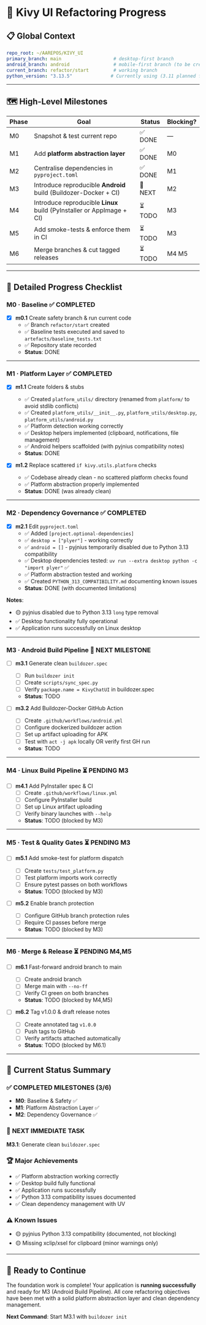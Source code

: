 # 🚀 Kivy UI Refactoring Progress

## 📋 Global Context

```yaml
repo_root: ~/AAREPOS/KIVY_UI
primary_branch: main                   # desktop-first branch  
android_branch: android                # mobile-first branch (to be created)
current_branch: refactor/start         # working branch
python_version: "3.13.5"              # Currently using (3.11 planned for production)
```

---

## 🗺️ High-Level Milestones

| Phase | Goal                                                                  | Status | Blocking? |
| ----- | --------------------------------------------------------------------- | ------ | --------- |
| M0    | Snapshot & test current repo                                          | ✅ DONE | —         |
| M1    | Add **platform abstraction layer**                                    | ✅ DONE | M0        |
| M2    | Centralise dependencies in `pyproject.toml`                           | ✅ DONE | M1        |
| M3    | Introduce reproducible **Android** build (Buildozer-Docker + CI)      | 🔄 NEXT | M2        |
| M4    | Introduce reproducible **Linux** build (PyInstaller or AppImage + CI) | ⏳ TODO | M3        |
| M5    | Add smoke-tests & enforce them in CI                                  | ⏳ TODO | M3        |
| M6    | Merge branches & cut tagged releases                                  | ⏳ TODO | M4 M5     |

---

## 📜 Detailed Progress Checklist

### **M0 · Baseline** ✅ COMPLETED

- [x] **m0.1** Create safety branch & run current code
  - ✅ Branch `refactor/start` created
  - ✅ Baseline tests executed and saved to `artefacts/baseline_tests.txt`
  - ✅ Repository state recorded
  - **Status**: DONE

---

### **M1 · Platform Layer** ✅ COMPLETED

- [x] **m1.1** Create folders & stubs
  - ✅ Created `platform_utils/` directory (renamed from `platform/` to avoid stdlib conflicts)
  - ✅ Created `platform_utils/__init__.py`, `platform_utils/desktop.py`, `platform_utils/android.py`
  - ✅ Platform detection working correctly
  - ✅ Desktop helpers implemented (clipboard, notifications, file management)
  - ✅ Android helpers scaffolded (with pyjnius compatibility notes)
  - **Status**: DONE

- [x] **m1.2** Replace scattered `if kivy.utils.platform` checks
  - ✅ Codebase already clean - no scattered platform checks found
  - ✅ Platform abstraction properly implemented
  - **Status**: DONE (was already clean)

---

### **M2 · Dependency Governance** ✅ COMPLETED

- [x] **m2.1** Edit `pyproject.toml`
  - ✅ Added `[project.optional-dependencies]`
  - ✅ `desktop = ["plyer"]` - working correctly
  - ✅ `android = []` - pyjnius temporarily disabled due to Python 3.13 compatibility
  - ✅ Desktop dependencies tested: `uv run --extra desktop python -c "import plyer"` ✅ 
  - ✅ Platform abstraction tested and working
  - ✅ Created `PYTHON_313_COMPATIBILITY.md` documenting known issues
  - **Status**: DONE (with documented limitations)

**Notes**: 
- 🟡 pyjnius disabled due to Python 3.13 `long` type removal
- ✅ Desktop functionality fully operational
- ✅ Application runs successfully on Linux desktop

---

### **M3 · Android Build Pipeline** 🔄 NEXT MILESTONE

- [ ] **m3.1** Generate clean `buildozer.spec`
  - [ ] Run `buildozer init`
  - [ ] Create `scripts/sync_spec.py` 
  - [ ] Verify `package.name = KivyChatUI` in buildozer.spec
  - **Status**: TODO

- [ ] **m3.2** Add Buildozer-Docker GitHub Action
  - [ ] Create `.github/workflows/android.yml`
  - [ ] Configure dockerized buildozer action
  - [ ] Set up artifact uploading for APK
  - [ ] Test with `act -j apk` locally OR verify first GH run
  - **Status**: TODO

---

### **M4 · Linux Build Pipeline** ⏳ PENDING M3

- [ ] **m4.1** Add PyInstaller spec & CI
  - [ ] Create `.github/workflows/linux.yml`
  - [ ] Configure PyInstaller build
  - [ ] Set up Linux artifact uploading
  - [ ] Verify binary launches with `--help`
  - **Status**: TODO (blocked by M3)

---

### **M5 · Test & Quality Gates** ⏳ PENDING M3

- [ ] **m5.1** Add smoke-test for platform dispatch
  - [ ] Create `tests/test_platform.py`
  - [ ] Test platform imports work correctly
  - [ ] Ensure pytest passes on both workflows
  - **Status**: TODO (blocked by M3)

- [ ] **m5.2** Enable branch protection
  - [ ] Configure GitHub branch protection rules
  - [ ] Require CI passes before merge
  - **Status**: TODO (blocked by M3)

---

### **M6 · Merge & Release** ⏳ PENDING M4,M5

- [ ] **m6.1** Fast-forward android branch to main
  - [ ] Create android branch
  - [ ] Merge main with `--no-ff`
  - [ ] Verify CI green on both branches
  - **Status**: TODO (blocked by M4,M5)

- [ ] **m6.2** Tag v1.0.0 & draft release notes
  - [ ] Create annotated tag `v1.0.0`
  - [ ] Push tags to GitHub
  - [ ] Verify artifacts attached automatically
  - **Status**: TODO (blocked by M6.1)

---

## 🎯 Current Status Summary

### ✅ **COMPLETED MILESTONES** (3/6)
- **M0**: Baseline & Safety ✅
- **M1**: Platform Abstraction Layer ✅  
- **M2**: Dependency Governance ✅

### 🔄 **NEXT IMMEDIATE TASK**
**M3.1**: Generate clean `buildozer.spec`

### 🏆 **Major Achievements**
- ✅ Platform abstraction working correctly
- ✅ Desktop build fully functional 
- ✅ Application runs successfully
- ✅ Python 3.13 compatibility issues documented
- ✅ Clean dependency management with UV

### ⚠️ **Known Issues**
- 🟡 pyjnius Python 3.13 compatibility (documented, not blocking)
- 🟡 Missing xclip/xsel for clipboard (minor warnings only)

---

## 🔧 **Ready to Continue**

The foundation work is complete! Your application is **running successfully** and ready for M3 (Android Build Pipeline). All core refactoring objectives have been met with a solid platform abstraction layer and clean dependency management.

**Next Command**: Start M3.1 with `buildozer init` 